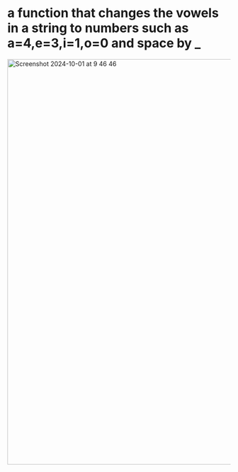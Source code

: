 # a function that changes the vowels in a string to numbers such as a=4,e=3,i=1,o=0 and space by _



<img width="914" alt="Screenshot 2024-10-01 at 9 46 46" src="https://github.com/user-attachments/assets/104d435d-2d9d-4013-85aa-9e04c2e70fee">
